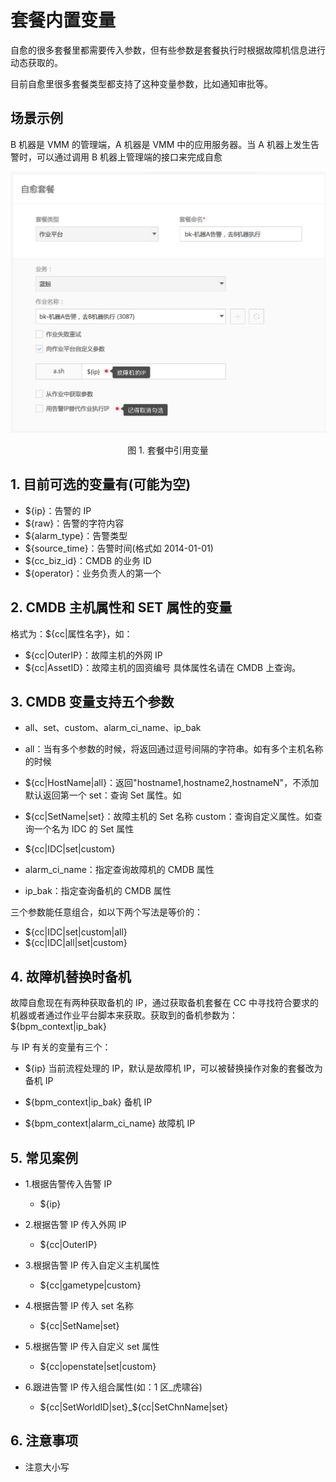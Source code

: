 # 套餐内置变量
自愈的很多套餐里都需要传入参数，但有些参数是套餐执行时根据故障机信息进行动态获取的。

目前自愈里很多套餐类型都支持了这种变量参数，比如通知审批等。


## 场景示例

B 机器是 VMM 的管理端，A 机器是 VMM 中的应用服务器。当 A 机器上发生告警时，可以通过调用 B 机器上管理端的接口来完成自愈

![-w753](media/15361199878029.jpg)
<center>图 1. 套餐中引用变量</center>

## 1. 目前可选的变量有(可能为空)

- ${ip}：告警的 IP
- ${raw}：告警的字符内容
- ${alarm_type}：告警类型
- ${source_time}：告警时间(格式如 2014-01-01)
- ${cc_biz_id}：CMDB 的业务 ID
- ${operator}：业务负责人的第一个

## 2. CMDB 主机属性和 SET 属性的变量

格式为：${cc|属性名字}，如：

- ${cc|OuterIP}：故障主机的外网 IP
- ${cc|AssetID}：故障主机的固资编号
具体属性名请在 CMDB 上查询。

## 3. CMDB 变量支持五个参数

- all、set、custom、alarm_ci_name、ip_bak

- all：当有多个参数的时候，将返回通过逗号间隔的字符串。如有多个主机名称的时候

- ${cc|HostName|all}：返回"hostname1,hostname2,hostnameN"，不添加默认返回第一个
set：查询 Set 属性。如

- ${cc|SetName|set}：故障主机的 Set 名称
custom：查询自定义属性。如查询一个名为 IDC 的 Set 属性

- ${cc|IDC|set|custom}

- alarm_ci_name：指定查询故障机的 CMDB 属性

- ip_bak：指定查询备机的 CMDB 属性

三个参数能任意组合，如以下两个写法是等价的：

- ${cc|IDC|set|custom|all}
- ${cc|IDC|all|set|custom}

## 4. 故障机替换时备机

故障自愈现在有两种获取备机的 IP，通过获取备机套餐在 CC 中寻找符合要求的机器或者通过作业平台脚本来获取。获取到的备机参数为：${bpm_context|ip_bak}

与 IP 有关的变量有三个：

- ${ip} 当前流程处理的 IP，默认是故障机 IP，可以被替换操作对象的套餐改为备机 IP

- ${bpm_context|ip_bak} 备机 IP

- ${bpm_context|alarm_ci_name} 故障机 IP

## 5. 常见案例

- 1.根据告警传入告警 IP

    - ${ip}

- 2.根据告警 IP 传入外网 IP

    - ${cc|OuterIP}

- 3.根据告警 IP 传入自定义主机属性

    - ${cc|gametype|custom}

- 4.根据告警 IP 传入 set 名称

    - ${cc|SetName|set}

- 5.根据告警 IP 传入自定义 set 属性

    - ${cc|openstate|set|custom}

- 6.跟进告警 IP 传入组合属性(如：1 区_虎啸谷)

    - ${cc|SetWorldID|set}_\${cc|SetChnName|set}

## 6. 注意事项

- 注意大小写
